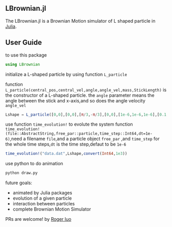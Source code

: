 LBrownian.jl
---
The LBrownian.jl is a Brownian Motion simulator of L shaped particle in [Julia](http://julialang.org).

User Guide
---
to use this package
```julia
using LBrownian
```

initialize a L-shaped particle by using function `L_particle`

function `L_particle(central_pos,central_vel,angle,angle_vel,mass,StickLength)` is the constructor of a L-shaped particle.
the `angle` parameter means the angle between the stick and x-axis,and so does the angle velocity `angle_vel`

```julia
Lshape = L_particle([0,0],[0,0],[π/3,-π/3],[0,0],[1e-6,1e-6,1e-6],[0.1,0.1])
```

use function `time_evolution!` to evolute the system
function `time_evolution!(file::AbstractString,free_par::particle,time_step::Int64,dt=1e-6)`,need a filename `file`,and a particle object `free_par` ,and `time_step` for the whole time steps,`dt` is the time step,defaut to be `1e-6`

```julia
time_evolution!("data.dat",Lshape,convert(Int64,1e3))
```

use python to do animation

```python
python draw.py
```

future goals:
- animated by Julia packages
- evolution of a given particle
- interaction between particles
- complete Brownian Motion Simulator

PRs are welcome!
by [Roger luo](http://rogerluo.cc)

